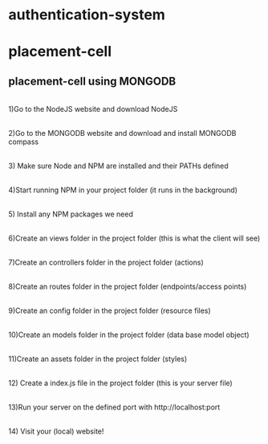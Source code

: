 # authentication-system


# placement-cell

<h2>placement-cell using MONGODB</h2>

<br />1)Go to the NodeJS website and download NodeJS

<br />2)Go to the MONGODB website and download and install MONGODB compass

<br />3) Make sure Node and NPM are installed and their PATHs defined
 
<br /> 4)Start running NPM in your project folder (it runs in the background)

<br /> 5) Install any NPM packages we need

<br />6)Create an views folder in the project folder (this is what the client will see)

<br />7)Create an controllers folder in the project folder (actions)

<br />8)Create an routes folder in the project folder (endpoints/access points)

<br />9)Create an config folder in the project folder (resource files)

<br />10)Create an models folder in the project folder (data base model object)

<br />11)Create an assets folder in the project folder (styles)

<br /> 12) Create a index.js file in the project folder (this is your server file)

<br /> 13)Run your server on the defined port with http://localhost:port

<br /> 14) Visit your (local) website!

